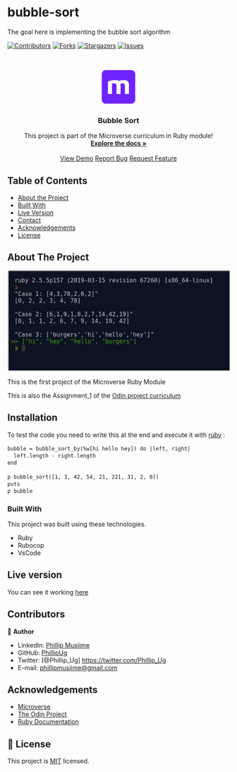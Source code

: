 # bubble-sort
The goal here is implementing the bubble sort algorithm

<!--
*** Thanks for checking out this README Template. If you have a suggestion that would
*** make this better, please fork the repo and create a pull request or simply open
*** an issue with the tag "enhancement".
*** Thanks again! Now go create something AMAZING! :D
-->

<!-- PROJECT SHIELDS -->
<!--
*** I'm using markdown "reference style" links for readability.
*** Reference links are enclosed in brackets [ ] instead of parentheses ( ).
*** See the bottom of this document for the declaration of the reference variables
*** for contributors-url, forks-url, etc. This is an optional, concise syntax you may use.
*** https://www.markdownguide.org/basic-syntax/#reference-style-links
-->
[![Contributors][contributors-shield]][contributors-url]
[![Forks][forks-shield]][forks-url]
[![Stargazers][stars-shield]][stars-url]
[![Issues][issues-shield]][issues-url]

<!-- PROJECT LOGO -->
<br />
<p align="center">
  <a href="https://github.com/PhillipUg/bubble-sort">
    <img src="images/microverse.png" alt="Logo" width="80" height="80">
  </a>

  <h3 align="center">Bubble Sort</h3>

  <p align="center">
    This project is part of the Microverse curriculum in Ruby module!
    <br />
    <a href="https://github.com/PhillipUg/bubble-sort"><strong>Explore the docs »</strong></a>
    <br />
    <br />
    <a href="https://repl.it/@PhillipUg/bubble-sort">View Demo</a>
    <a href="https://github.com/PhillipUg/bubble-sort/issues">Report Bug</a>
    <a href="https://github.com/PhillipUg/bubble-sort/issues">Request Feature</a>
  </p>
</p>

<!-- TABLE OF CONTENTS -->
## Table of Contents

* [About the Project](#about-the-project)
* [Built With](#built-with)
* [Live Version](#live-version)
* [Contact](#contact)
* [Acknowledgements](#acknowledgements)
* [License](#license)

<!-- ABOUT THE PROJECT -->
## About The Project

[![Product Name Screen Shot][product-screenshot]](https://repl.it/@PhillipUg/bubble-sort)

This is the first project of the Microverse Ruby Module

This is also the Assignment_1 of the [Odin project curriculum](https://www.theodinproject.com/courses/ruby-programming/lessons/advanced-building-blocks)

<!-- ABOUT THE PROJECT -->
## Installation

To test the code you need to write this at the end and execute it with [ruby](https://repl.it) : 

```
bubble = bubble_sort_by(%w[hi hello hey]) do |left, right|
  left.length - right.length
end

p bubble_sort([1, 3, 42, 54, 21, 221, 31, 2, 0])
puts
p bubble

```

### Built With
This project was built using these technologies.
* Ruby
* Rubocop
* VsCode

<!-- LIVE VERSION -->
## Live version

You can see it working [here](https://repl.it/@PhillipUg/bubble-sort)

<!-- CONTACT -->
## Contributors


:bust_in_silhouette: **Author**

- LinkedIn: [Phillip Musiime](https://www.linkedin.com/in/phillip-musiime-74657019a/)
- GitHub: [PhillipUg](https://github.com/PhillipUg)
- Twitter: [@Phillip_Ug] https://twitter.com/Phillip_Ug
- E-mail: phillipmusiime@gmail.com


<!-- ACKNOWLEDGEMENTS -->
## Acknowledgements
* [Microverse](https://www.microverse.org/)
* [The Odin Project](https://www.theodinproject.com/)
* [Ruby Documentation](https://www.ruby-lang.org/en/documentation/)

<!-- MARKDOWN LINKS & IMAGES -->
<!-- https://www.markdownguide.org/basic-syntax/#reference-style-links -->
[contributors-shield]: https://img.shields.io/github/contributors/PhillipUg/bubble-sort.svg?style=flat-square
[contributors-url]: https://github.com/PhillipUg/bubble-sort/graphs/contributors
[forks-shield]: https://img.shields.io/github/forks/PhillipUg/bubble-sort.svg?style=flat-square
[forks-url]: https://github.com/PhillipUg/bubble-sort/network/members
[stars-shield]: https://img.shields.io/github/stars/PhillipUg/bubble-sort.svg?style=flat-square
[stars-url]: https://github.com/PhillipUg/bubble-sort/stargazers
[issues-shield]: https://img.shields.io/github/issues/PhillipUg/bubble-sort.svg?style=flat-square
[issues-url]: https://github.com/PhillipUg/bubble-sort/issues
[product-screenshot]: images/bubble-sort.jpg

## 📝 License

This project is [MIT](https://opensource.org/licenses/MIT) licensed.
